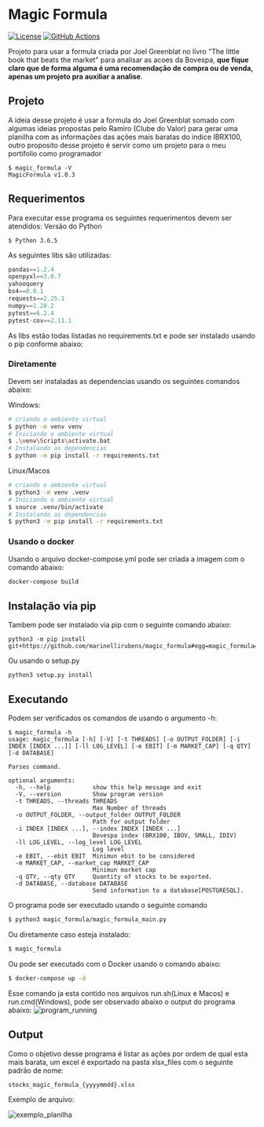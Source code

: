 # Magic Formula
[![License](https://img.shields.io/badge/License-Apache%202.0-blue.svg)](https://opensource.org/licenses/Apache-2.0)
[![GitHub Actions](https://img.shields.io/endpoint.svg?url=https%3A%2F%2Factions-badge.atrox.dev%2Fatrox%2Fsync-dotenv%2Fbadge)](https://actions-badge.atrox.dev/marinellirubens/magic_formula/goto)


Projeto para usar a formula criada por Joel Greenblat no livro "The little book that beats the market" para analisar as acoes da Bovespa, **que fique claro que de forma alguma é uma recomendação de compra ou de venda, apenas um projeto pra auxiliar a analise**.

## Projeto
A ideia desse projeto é usar a formula do Joel Greenblat somado com algumas ideias propostas pelo Ramiro (Clube do Valor) para gerar uma planilha com as informações das ações mais baratas do indice IBRX100, outro proposito desse projeto é servir como um projeto para o meu portifolio como programador

```shell
$ magic_formula -V
MagicFormula v1.0.3
```

## Requerimentos
Para executar esse programa os seguintes requerimentos devem ser atendidos:
Versão do Python
```shell
$ Python 3.6.5
```
As seguintes libs são utilizadas:
```python
pandas==1.2.4
openpyxl==3.0.7
yahooquery
bs4==0.0.1
requests==2.25.1
numpy==1.20.2
pytest==6.2.4
pytest-cov==2.11.1
```
As libs estão todas listadas no requirements.txt e pode ser instalado usando o pip conforme abaixo:

### Diretamente
Devem ser instaladas as dependencias usando os seguintes comandos abaixo: 

Windows:
```bash
# criando o ambiente virtual
$ python -m venv venv
# Iniciando o ambiente virtual
$ .\venv\Scripts\activate.bat
# Instalando as dependencias
$ python -m pip install -r requirements.txt
```

Linux/Macos
```bash
# criando o ambiente virtual
$ python3 -m venv .venv
# Iniciando o ambiente virtual
$ source .venv/bin/activate
# Instalando as dependencias
$ python3 -m pip install -r requirements.txt
```

### Usando o docker
Usando o arquivo docker-compose.yml pode ser criada a imagem com o comando abaixo:
```bash
docker-compose build
```

## Instalação via pip
Tambem pode ser instalado via pip com o seguinte comando abaixo:
```shell
python3 -m pip install git+https://github.com/marinellirubens/magic_formula#egg=magic_formula==1.0.3
```

Ou usando o setup.py
```shell
python3 setup.py install
```


## Executando
Podem ser verificados os comandos de usando o argumento -h:
```shell
$ magic_formula -h
usage: magic_formula [-h] [-V] [-t THREADS] [-o OUTPUT_FOLDER] [-i INDEX [INDEX ...]] [-ll LOG_LEVEL] [-e EBIT] [-m MARKET_CAP] [-q QTY] [-d DATABASE]

Parses command.

optional arguments:
  -h, --help            show this help message and exit
  -V, --version         Show program version
  -t THREADS, --threads THREADS
                        Max Number of threads
  -o OUTPUT_FOLDER, --output_folder OUTPUT_FOLDER
                        Path for output folder
  -i INDEX [INDEX ...], --index INDEX [INDEX ...]
                        Bovespa index (BRX100, IBOV, SMALL, IDIV)
  -ll LOG_LEVEL, --log_level LOG_LEVEL
                        Log level
  -e EBIT, --ebit EBIT  Minimun ebit to be considered
  -m MARKET_CAP, --market_cap MARKET_CAP
                        Minimun market cap
  -q QTY, --qty QTY     Quantity of stocks to be exported.
  -d DATABASE, --database DATABASE
                        Send information to a database[POSTGRESQL].
```

O programa pode ser executado usando o seguinte comando
```bash
$ python3 magic_formula/magic_formula_main.py
```
Ou diretamente caso esteja instalado:
```bash
$ magic_formula 
```

Ou pode ser executado com o Docker usando o comando abaixo:
```bash
$ docker-compose up -d
```

Esse comando ja esta contido nos arquivos run.sh(Linux e Macos) e run.cmd(Windows), pode ser observado abaixo o output do programa abaixo:
![program_running](program_running.png "program_running")


## Output
Como o objetivo desse programa é listar as ações por ordem de qual esta mais barata, um excel é exportado na pasta xlsx_files com o seguinte padrão de nome:
```
stocks_magic_formula_{yyyymmdd}.xlsx
```
Exemplo de arquivo:

![exemplo_planilha](exemplo_planilha.png "exemplo_planilha")
